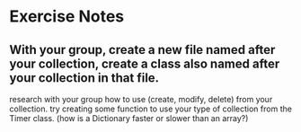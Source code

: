 # Exercise Notes

## With your group, create a new file named after your collection, create a class also named after your collection in that file.

research with your group how to use (create, modify, delete) from your collection.
try creating some function to use your type of collection from the Timer class.
(how is a Dictionary faster or slower than an array?)

